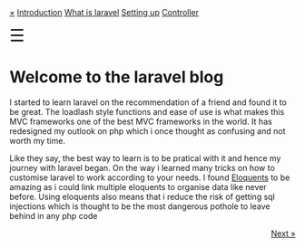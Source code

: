 

<div id="mySidenav" class="sidenav">
  <a href="javascript:void(0)" class="closebtn" onclick="closeNav()">&times;</a>
  <a href="/laravel/introduction">Introduction</a>
  <a href="laravel/what_is_laravel">What is laravel</a>
  <a href="/laravel/setting-up">Setting up</a>
  <a href="/laravel/controller">Controller</a>
</div>

<script>
function openNav() {
    document.getElementById("mySidenav").style.width = "250px";
}

function closeNav() {
    document.getElementById("mySidenav").style.width = "0";
}
</script>
<span style="font-size:30px;cursor:pointer" onclick="openNav()">&#9776;</span> 
# Welcome to the laravel blog
I started to learn laravel on the recommendation of a friend and found it to be great. The loadlash style functions and ease of use is what makes this MVC frameworks one of the best MVC frameworks in the world. It has redesigned my outlook on php which i once thought as confusing and not worth my time. 

Like they say, the best way to learn is to be pratical with it and hence my journey with laravel began. On the way i learned many tricks on how to customise laravel to work according to your needs. I found [Eloquents](https://laravel.com/docs/5.4/eloquent) to be amazing as i could link multiple eloquents to organise data like never before. Using eloquents also means that i reduce the risk of getting sql injections which is thought to be the most dangerous pothole to leave behind in any php code


<a class="btn-nav next" href="/laravel/what_is_laravel" style="float: right;">Next &raquo;</a>


